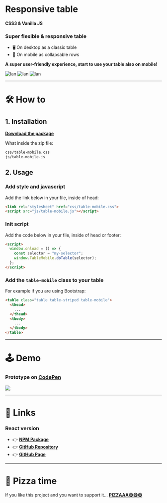 # Responsive table
#### CSS3 & Vanilla JS
### Super flexible & responsive table
- 🖥️ On desktop as a classic table 
- 📱 On mobile as collapsable rows

**A super user-friendly experience, start to use your table also on mobile!**

![lan](https://img.shields.io/badge/HTML5-E34F26?style=for-the-badge&logo=html5&logoColor=white)
![lan](https://img.shields.io/badge/CSS3-1572B6?style=for-the-badge&logo=css3&logoColor=white)
![lan](https://img.shields.io/badge/JS-F7DF1E?style=for-the-badge&logo=jss&logoColor=black)

---

# 🛠️ How to

## 1. Installation

**[Download the package](https://marcogargano.github.io/responsive-table/download/table-mobile.zip)**

What inside the zip file:

```html
css/table-mobile.css
js/table-mobile.js
```

## 2. Usage

### Add style and javascript

Add the link below in your file, inside of head: 

```html
<link rel="stylesheet" href="css/table-mobile.css">
<script src="js/table-mobile.js"></script>
```

### Init script

Add the code below in your file, inside of head or footer: 

```html
<script>
  window.onload = () => {
    const selector = "my-selector";
    window.TableMobile.doTable(selector);
  };
</script>
```

### Add the `table-mobile` class to your table

For example if you are using Bootstrap: 

```html
<table class="table table-striped table-mobile">
  <thead>
    ...
  </thead>
  <tbody>
    ...
  </tbody>
</table>
```

---

# 🕹️ Demo

### Prototype on [**CodePen**](https://codepen.io/marcogargano/full/JjamvKP)

<img src="https://iili.io/Hv2X3S1.gif" style="max-width: 100%;">

---

# 👾 Links

### React version

- 👉 [**NPM Package**](https://www.npmjs.com/package/responsive-table-react)
- 👉 [**GitHub Repository**](https://github.com/MarcoGargano/responsive-table-react)
- 👉 [**GitHub Page**](https://marcogargano.github.io/responsive-table-react/)

---

# 🍕 Pizza time

If you like this project and you want to support it... [**PIZZAAA😋😋😋**](https://www.paypal.com/paypalme/MarcoGargano/10)
